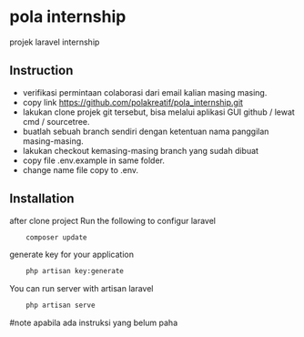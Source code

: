 # pola internship
 projek laravel internship

## Instruction
- verifikasi permintaan colaborasi dari email kalian masing masing.
- copy link https://github.com/polakreatif/pola_internship.git
- lakukan clone projek git tersebut, bisa melalui aplikasi GUI github / lewat cmd / sourcetree.
- buatlah sebuah branch sendiri dengan ketentuan nama panggilan masing-masing.
- lakukan checkout kemasing-masing branch yang sudah dibuat
- copy file .env.example in same folder.
- change name file copy to .env.

## Installation

after clone project Run the following to configur laravel
```sh
    composer update
```
generate key for your application
```sh
    php artisan key:generate
```

You can run server with artisan laravel
```sh
    php artisan serve
```

#note
apabila ada instruksi yang belum paha
